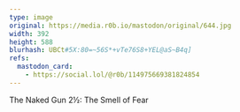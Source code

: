 ```yaml
---
type: image
original: https://media.r0b.io/mastodon/original/644.jpg
width: 392
height: 588
blurhash: UBCt#5X:80=~56S*+vTe76S8+YEL@aS~B4q]
refs:
  mastodon_card:
    - https://social.lol/@r0b/114975669381824854
---
```


The Naked Gun 2½: The Smell of Fear
